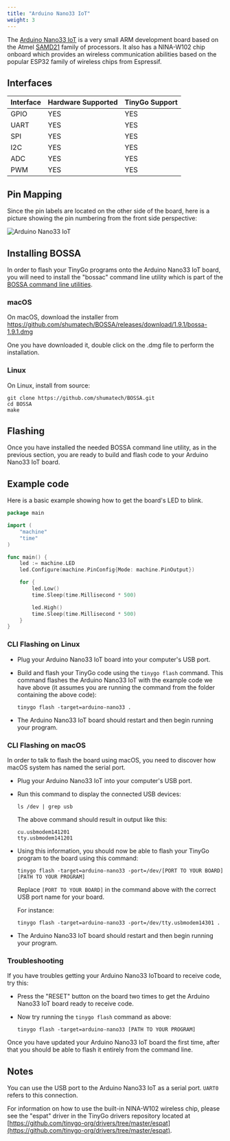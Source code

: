 ```yaml
---
title: "Arduino Nano33 IoT"
weight: 3
---
```


The [Arduino Nano33 IoT](https://store.arduino.cc/nano-33-iot) is a very small ARM development board based on the Atmel [SAMD21](https://www.microchip.com/wwwproducts/en/ATSAMD21G18) family of processors. It also has a NINA-W102 chip onboard which provides an wireless communication abilities based on the popular ESP32 family of wireless chips from Espressif.

## Interfaces

| Interface | Hardware Supported | TinyGo Support |
| --------- | ------------- | ----- |
| GPIO      | YES | YES |
| UART      | YES | YES |
| SPI      | YES | YES |
| I2C      | YES | YES |
| ADC      | YES | YES |
| PWM      | YES | YES |

## Pin Mapping

Since the pin labels are located on the other side of the board, here is a picture showing the pin numbering from the front side perspective:

![Arduino Nano33 IoT](../../images/nano33pinmap.jpg)

## Installing BOSSA

In order to flash your TinyGo programs onto the Arduino Nano33 IoT board, you will need to install the "bossac" command line utility which is part of the [BOSSA command line utilities](https://github.com/shumatech/BOSSA).

### macOS

On macOS, download the installer from https://github.com/shumatech/BOSSA/releases/download/1.9.1/bossa-1.9.1.dmg

One you have downloaded it, double click on the .dmg file to perform the installation.

### Linux

On Linux, install from source:

```shell
git clone https://github.com/shumatech/BOSSA.git
cd BOSSA
make
```

## Flashing

Once you have installed the needed BOSSA command line utility, as in the previous section, you are ready to build and flash code to your Arduino Nano33 IoT board.

## Example code

Here is a basic example showing how to get the board's LED to blink.

```go
package main

import (
	"machine"
	"time"
)

func main() {
	led := machine.LED
	led.Configure(machine.PinConfig{Mode: machine.PinOutput})

	for {
		led.Low()
		time.Sleep(time.Millisecond * 500)

		led.High()
		time.Sleep(time.Millisecond * 500)
	}
}
```

### CLI Flashing on Linux

- Plug your Arduino Nano33 IoT board into your computer's USB port.
- Build and flash your TinyGo code using the `tinygo flash` command. This command flashes the Arduino Nano33 IoT with the example code we have above (it assumes you are running the command from the folder containing the above code):

    ```
    tinygo flash -target=arduino-nano33 .
    ```

- The Arduino Nano33 IoT board should restart and then begin running your program.

### CLI Flashing on macOS

In order to talk to flash the board using macOS, you need to discover how macOS system has named the serial port.

- Plug your Arduino Nano33 IoT into your computer's USB port.
- Run this command to display the connected USB devices:

    ```shell
    ls /dev | grep usb
    ```

    The above command should result in output like this:

    ```shell
    cu.usbmodem141201
    tty.usbmodem141201
    ```

- Using this information, you should now be able to flash your TinyGo program to the board using this command:

    ```shell
    tinygo flash -target=arduino-nano33 -port=/dev/[PORT TO YOUR BOARD] [PATH TO YOUR PROGRAM]
    ```

    Replace `[PORT TO YOUR BOARD]` in the command above with the correct USB port name for your board.
    
    For instance:
    
    ```shell
    tinygo flash -target=arduino-nano33 -port=/dev/tty.usbmodem14301 .
    ```

- The Arduino Nano33 IoT board should restart and then begin running your program.

### Troubleshooting

If you have troubles getting your Arduino Nano33 IoTboard to receive code, try this:

- Press the "RESET" button on the board two times to get the Arduino Nano33 IoT board ready to receive code.
- Now try running the `tinygo flash` command as above:

    ```shell
    tinygo flash -target=arduino-nano33 [PATH TO YOUR PROGRAM]
    ```

Once you have updated your Arduino Nano33 IoT board the first time, after that you should be able to flash it entirely from the command line.

## Notes

You can use the USB port to the Arduino Nano33 IoT as a serial port. `UART0` refers to this connection.

For information on how to use the built-in NINA-W102 wireless chip, please see the "espat" driver in the TinyGo drivers repository located at [https://github.com/tinygo-org/drivers/tree/master/espat](https://github.com/tinygo-org/drivers/tree/master/espat).
